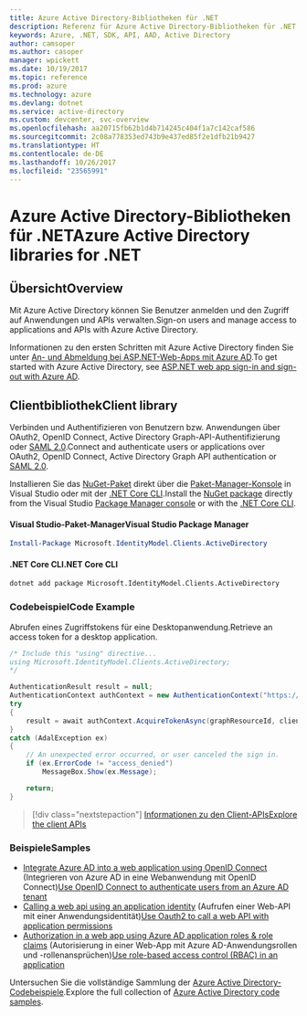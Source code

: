 ```yaml
---
title: Azure Active Directory-Bibliotheken für .NET
description: Referenz für Azure Active Directory-Bibliotheken für .NET
keywords: Azure, .NET, SDK, API, AAD, Active Directory
author: camsoper
ms.author: casoper
manager: wpickett
ms.date: 10/19/2017
ms.topic: reference
ms.prod: azure
ms.technology: azure
ms.devlang: dotnet
ms.service: active-directory
ms.custom: devcenter, svc-overview
ms.openlocfilehash: aa20715fb62b1d4b714245c404f1a7c142caf586
ms.sourcegitcommit: 2c08a778353ed743b9e437ed85f2e1dfb21b9427
ms.translationtype: HT
ms.contentlocale: de-DE
ms.lasthandoff: 10/26/2017
ms.locfileid: "23565991"
---
```

# <a name="azure-active-directory-libraries-for-net"></a><span data-ttu-id="92222-104">Azure Active Directory-Bibliotheken für .NET</span><span class="sxs-lookup"><span data-stu-id="92222-104">Azure Active Directory libraries for .NET</span></span>

## <a name="overview"></a><span data-ttu-id="92222-105">Übersicht</span><span class="sxs-lookup"><span data-stu-id="92222-105">Overview</span></span>

<span data-ttu-id="92222-106">Mit Azure Active Directory können Sie Benutzer anmelden und den Zugriff auf Anwendungen und APIs verwalten.</span><span class="sxs-lookup"><span data-stu-id="92222-106">Sign-on users and manage access to applications and APIs with Azure Active Directory.</span></span>

<span data-ttu-id="92222-107">Informationen zu den ersten Schritten mit Azure Active Directory finden Sie unter [An- und Abmeldung bei ASP.NET-Web-Apps mit Azure AD](/azure/active-directory/develop/active-directory-devquickstarts-webapp-dotnet).</span><span class="sxs-lookup"><span data-stu-id="92222-107">To get started with Azure Active Directory, see [ASP.NET web app sign-in and sign-out with Azure AD](/azure/active-directory/develop/active-directory-devquickstarts-webapp-dotnet).</span></span>

## <a name="client-library"></a><span data-ttu-id="92222-108">Clientbibliothek</span><span class="sxs-lookup"><span data-stu-id="92222-108">Client library</span></span>

<span data-ttu-id="92222-109">Verbinden und Authentifizieren von Benutzern bzw. Anwendungen über OAuth2, OpenID Connect, Active Directory Graph-API-Authentifizierung oder [SAML 2.0](https://docs.microsoft.com/azure/active-directory/develop/active-directory-saml-protocol-reference).</span><span class="sxs-lookup"><span data-stu-id="92222-109">Connect and authenticate users or applications over OAuth2, OpenID Connect, Active Directory Graph API authentication or [SAML 2.0](https://docs.microsoft.com/azure/active-directory/develop/active-directory-saml-protocol-reference).</span></span>

<span data-ttu-id="92222-110">Installieren Sie das [NuGet-Paket](https://www.nuget.org/packages/Microsoft.Azure.Management.AppService.Fluent) direkt über die [Paket-Manager-Konsole][PackageManager] in Visual Studio oder mit der [.NET Core CLI][DotNetCLI].</span><span class="sxs-lookup"><span data-stu-id="92222-110">Install the [NuGet package](https://www.nuget.org/packages/Microsoft.Azure.Management.AppService.Fluent) directly from the Visual Studio [Package Manager console][PackageManager] or with the [.NET Core CLI][DotNetCLI].</span></span>

#### <a name="visual-studio-package-manager"></a><span data-ttu-id="92222-111">Visual Studio-Paket-Manager</span><span class="sxs-lookup"><span data-stu-id="92222-111">Visual Studio Package Manager</span></span>

```powershell
Install-Package Microsoft.IdentityModel.Clients.ActiveDirectory
```

#### <a name="net-core-cli"></a><span data-ttu-id="92222-112">.NET Core CLI</span><span class="sxs-lookup"><span data-stu-id="92222-112">.NET Core CLI</span></span>

```bash
dotnet add package Microsoft.IdentityModel.Clients.ActiveDirectory
```

### <a name="code-example"></a><span data-ttu-id="92222-113">Codebeispiel</span><span class="sxs-lookup"><span data-stu-id="92222-113">Code Example</span></span>

<span data-ttu-id="92222-114">Abrufen eines Zugriffstokens für eine Desktopanwendung.</span><span class="sxs-lookup"><span data-stu-id="92222-114">Retrieve an access token for a desktop application.</span></span>

```csharp
/* Include this "using" directive...
using Microsoft.IdentityModel.Clients.ActiveDirectory;
*/

AuthenticationResult result = null;
AuthenticationContext authContext = new AuthenticationContext("https://someauthority.com");
try
{
    result = await authContext.AcquireTokenAsync(graphResourceId, clientId, redirectUri, new PlatformParameters(PromptBehavior.Auto));
}
catch (AdalException ex)
{
    // An unexpected error occurred, or user canceled the sign in.
    if (ex.ErrorCode != "access_denied")
        MessageBox.Show(ex.Message);

    return;
}
```

> [!div class="nextstepaction"]
> [<span data-ttu-id="92222-115">Informationen zu den Client-APIs</span><span class="sxs-lookup"><span data-stu-id="92222-115">Explore the client APIs</span></span>](/dotnet/api/overview/azure/activedirectory/client)

### <a name="samples"></a><span data-ttu-id="92222-116">Beispiele</span><span class="sxs-lookup"><span data-stu-id="92222-116">Samples</span></span>

* <span data-ttu-id="92222-117">[Integrate Azure AD into a web application using OpenID Connect](https://github.com/Azure-Samples/active-directory-dotnet-webapp-openidconnect) (Integrieren von Azure AD in eine Webanwendung mit OpenID Connect)</span><span class="sxs-lookup"><span data-stu-id="92222-117">[Use OpenID Connect to authenticate users from an Azure AD tenant](https://github.com/Azure-Samples/active-directory-dotnet-webapp-openidconnect)</span></span>
* <span data-ttu-id="92222-118">[Calling a web api using an application identity](https://github.com/Azure-Samples/active-directory-dotnet-webapp-webapi-oauth2-appidentity) (Aufrufen einer Web-API mit einer Anwendungsidentität)</span><span class="sxs-lookup"><span data-stu-id="92222-118">[Use Oauth2 to call a web API with application permissions](https://github.com/Azure-Samples/active-directory-dotnet-webapp-webapi-oauth2-appidentity)</span></span>
* <span data-ttu-id="92222-119">[Authorization in a web app using Azure AD application roles &amp; role claims](https://github.com/Azure-Samples/active-directory-dotnet-webapp-roleclaims) (Autorisierung in einer Web-App mit Azure AD-Anwendungsrollen und -rollenansprüchen)</span><span class="sxs-lookup"><span data-stu-id="92222-119">[Use role-based access control (RBAC) in an application](https://github.com/Azure-Samples/active-directory-dotnet-webapp-roleclaims)</span></span>

<span data-ttu-id="92222-120">Untersuchen Sie die vollständige Sammlung der [Azure Active Directory-Codebeispiele](/azure/active-directory/develop/active-directory-code-samples).</span><span class="sxs-lookup"><span data-stu-id="92222-120">Explore the full collection of [Azure Active Directory code samples](/azure/active-directory/develop/active-directory-code-samples).</span></span>

[PackageManager]: https://docs.microsoft.com/nuget/tools/package-manager-console
[DotNetCLI]: https://docs.microsoft.com/dotnet/core/tools/dotnet-add-package
